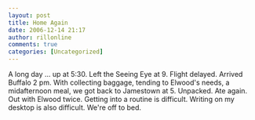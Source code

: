 ```yaml
---
layout: post
title: Home Again
date: 2006-12-14 21:17
author: rillonline
comments: true
categories: [Uncategorized]
---
```

<p>A long day ... up at 5:30. Left the Seeing Eye at 9. Flight delayed. Arrived Buffalo 2 pm. With collecting baggage, tending to Elwood's needs, a midafternoon meal, we got back to Jamestown at 5. Unpacked. Ate again. Out with Elwood twice. Getting into a routine is difficult. Writing on my desktop is also difficult. We're off to bed.

